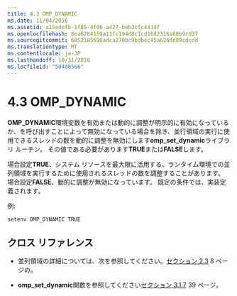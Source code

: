 ```yaml
---
title: 4.3 OMP_DYNAMIC
ms.date: 11/04/2016
ms.assetid: a15edefb-1f85-4f06-a427-beb3cfc4434f
ms.openlocfilehash: 0ea6784159a11fc194d0c1cd16d2316a80b9cd37
ms.sourcegitcommit: 6052185696adca270bc9bdbec45a626dd89cdcdd
ms.translationtype: MT
ms.contentlocale: ja-JP
ms.lasthandoff: 10/31/2018
ms.locfileid: "50488566"
---
```

# <a name="43-ompdynamic"></a>4.3 OMP_DYNAMIC

**OMP_DYNAMIC**環境変数を有効または動的に調整が明示的に有効になっているか、を呼び出すことによって無効になっている場合を除き、並行領域の実行に使用できるスレッドの数を動的に調整を無効にします**omp_set_dynamic**ライブラリ ルーチン。 その値である必要があります**TRUE**または**FALSE**します。

場合設定**TRUE**、システム リソースを最大限に活用する、ランタイム環境での並列領域を実行するために使用されるスレッドの数を調整することがあります。  場合設定**FALSE**、動的に調整が無効になっています。 既定の条件では、実装定義されます。

例:

```
setenv OMP_DYNAMIC TRUE
```

## <a name="cross-references"></a>クロス リファレンス

- 並列領域の詳細については、次を参照してください。[セクション 2.3](../../parallel/openmp/2-3-parallel-construct.md) 8 ページの。

- **omp_set_dynamic**関数を参照してください[セクション 3.1.7](../../parallel/openmp/3-1-7-omp-set-dynamic-function.md) 39 ページ。